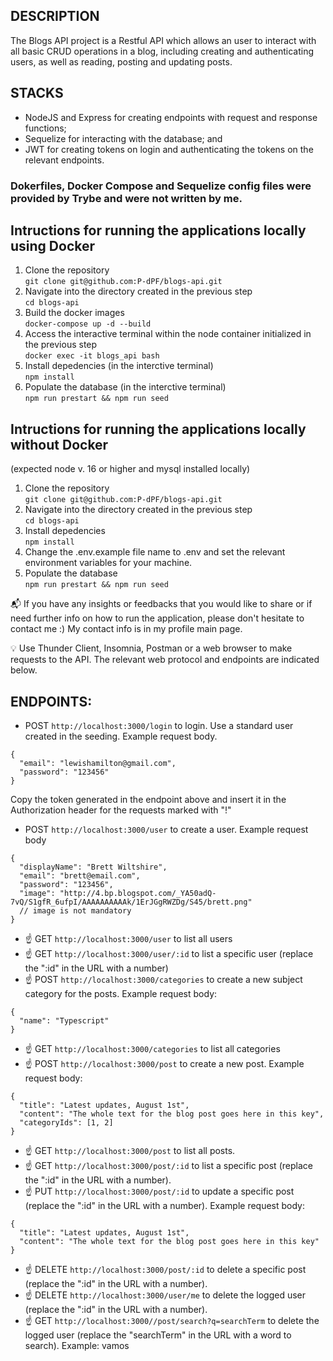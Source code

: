 ## DESCRIPTION
The Blogs API project is a Restful API which allows an user to interact with all basic CRUD operations in a blog, including creating and authenticating users, as well as reading, posting and updating posts.

## STACKS
- NodeJS and Express for creating endpoints with request and response functions;
- Sequelize for interacting with the database; and
- JWT for creating tokens on login and authenticating the tokens on the relevant endpoints.

### Dokerfiles, Docker Compose and Sequelize config files were provided by Trybe and were not written by me.

## Intructions for running the applications locally using Docker
1. Clone the repository  
```git clone git@github.com:P-dPF/blogs-api.git```
2. Navigate into the directory created in the previous step  
```cd blogs-api```
3. Build the docker images  
```docker-compose up -d --build```
4. Access the interactive terminal within the node container initialized in the previous step  
```docker exec -it blogs_api bash```
5. Install depedencies (in the interctive terminal)  
```npm install```
6. Populate the database (in the interctive terminal)  
```npm run prestart && npm run seed```

## Intructions for running the applications locally without Docker
(expected node v. 16 or higher and mysql installed locally)
1. Clone the repository  
```git clone git@github.com:P-dPF/blogs-api.git```
2. Navigate into the directory created in the previous step  
```cd blogs-api```
3. Install depedencies  
```npm install```
4. Change the .env.example file name to .env and set the relevant environment variables for your machine.  
5. Populate the database  
```npm run prestart && npm run seed```

:mailbox_with_mail: If you have any insights or feedbacks that you would like to share or if need further info on how to run the application, please don't hesitate to contact me :) My contact info is in my profile main page.

:bulb: Use Thunder Client, Insomnia, Postman or a web browser to make requests to the API. The relevant web protocol and endpoints are indicated below.

## ENDPOINTS:

- POST ```http://localhost:3000/login``` to login. Use a standard user created in the seeding. Example request body.
```
{
  "email": "lewishamilton@gmail.com",
  "password": "123456"
}
```
Copy the token generated in the endpoint above and insert it in the Authorization header for the requests marked with "!"
- POST ```http://localhost:3000/user``` to create a user. Example request body

```
{
  "displayName": "Brett Wiltshire",
  "email": "brett@email.com",
  "password": "123456",
  "image": "http://4.bp.blogspot.com/_YA50adQ-7vQ/S1gfR_6ufpI/AAAAAAAAAAk/1ErJGgRWZDg/S45/brett.png"
  // image is not mandatory
}
```

- :point_up: GET ```http://localhost:3000/user``` to list all users
- :point_up: GET ```http://localhost:3000/user/:id``` to list a specific user (replace the ":id" in the URL with a number)
- :point_up: POST ```http://localhost:3000/categories``` to create a new subject category for the posts. Example request body:

```
{
  "name": "Typescript"
}

```
- :point_up: GET ```http://localhost:3000/categories``` to list all categories
- :point_up: POST ```http://localhost:3000/post``` to create a new post. Example request body:

```
{
  "title": "Latest updates, August 1st",
  "content": "The whole text for the blog post goes here in this key",
  "categoryIds": [1, 2]
}
```

- :point_up: GET ```http://localhost:3000/post``` to list all posts.
- :point_up: GET ```http://localhost:3000/post/:id``` to list a specific post (replace the ":id" in the URL with a number).
- :point_up: PUT ```http://localhost:3000/post/:id``` to update a specific post (replace the ":id" in the URL with a number). Example request body:

```
{
  "title": "Latest updates, August 1st",
  "content": "The whole text for the blog post goes here in this key"
}
```

- :point_up: DELETE ```http://localhost:3000/post/:id``` to delete a specific post (replace the ":id" in the URL with a number).
- :point_up: DELETE ```http://localhost:3000/user/me``` to delete the logged user (replace the ":id" in the URL with a number).
- :point_up: GET ```http://localhost:3000//post/search?q=searchTerm``` to delete the logged user (replace the "searchTerm" in the URL with a word to search). Example: vamos
